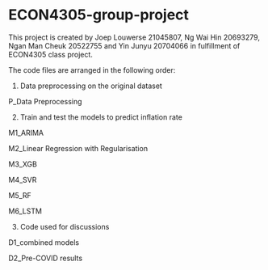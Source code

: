 # ECON4305-group-project
This project is created by Joep Louwerse 21045807, Ng Wai Hin 20693279, Ngan Man Cheuk 20522755 and Yin Junyu 20704066 in fulfillment of ECON4305 class project. 

The code files are arranged in the following order:

1. Data preprocessing on the original dataset

P_Data Preprocessing 

2. Train and test the models to predict inflation rate

M1_ARIMA

M2_Linear Regression with Regularisation

M3_XGB

M4_SVR

M5_RF

M6_LSTM

3. Code used for discussions

D1_combined models

D2_Pre-COVID results
